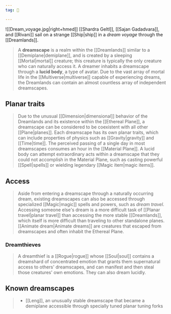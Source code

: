 ```yaml
---
tag: 🌌

---
```

![[Dream_voyage.jpg|right+hmed]] 
 [[Shardra Geltl]], [[Sajan Gadadvara]], and [[Rivani]] sail on a strange [[Ship|ship]] in a *dream voyage* through the [[Dreamlands]].
> A **dreamscape** is a realm within the [[Dreamlands]] similar to a [[Demiplane|demiplane]], and is created by a sleeping [[Mortal|mortal]] creature; this creature is typically the only creature who can naturally access it. A dreamer inhabits a dreamscape through a **lucid body**, a type of avatar. Due to the vast array of mortal life in the [[Multiverse|multiverse]] capable of experiencing dreams, the Dreamlands can contain an almost countless array of independent dreamscapes.



## Planar traits

> Due to the unusual [[Dimension|dimensional]] behavior of the Dreamlands and its existence within the [[Ethereal Plane]], a dreamscape can be considered to be coexistent with all other [[Plane|planes]].
> Each dreamscape has its own planar traits, which can include properties of physics such as [[Gravity|gravity]] and [[Time|time]]. The perceived passing of a single day in most dreamscapes consumes an hour in the [[Material Plane]].
> A lucid body can attempt extraordinary acts within a dreamscape that they could not accomplish in the Material Plane, such as casting powerful [[Spell|spells]] or wielding legendary [[Magic item|magic items]].


## Access

> Aside from entering a dreamscape through a naturally occurring dream, existing dreamscapes can also be accessed through specialized [[Magic|magic]] spells and powers, such as *dream travel*. Accessing someone else's dream is a more difficult task of [[Planar travel|planar travel]] than accessing the more stable [[Dreamlands]], which itself is more difficult than traveling to other standalone planes.
> [[Animate dream|Animate dreams]] are creatures that escaped from dreamscapes and often inhabit the Ethereal Plane.


### Dreamthieves

> A dreamthief is a [[Rogue|rogue]] whose [[Soul|soul]] contains a dreamshard of concentrated emotion that grants them supernatural access to others' dreamscapes, and can manifest and then steal those creatures' own emotions. They can also dream lucidly.


## Known dreamscapes

> - [[Leng]], an unusually stable dreamscape that became a demiplane accessible through specially tuned planar tuning forks







